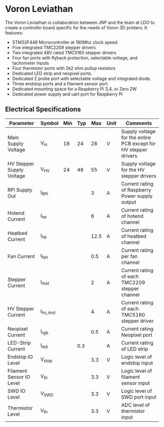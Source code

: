 # Voron Leviathan
The Voron Leviathan is collaboration between JNP and the team at LDO to create a controller board specific for the needs of Voron 3D printers. It features: 
- STM32F446 Microcontroller at 180Mhz clock speed.
- Five integrated TMC2209 stepper drivers 
- Two integrated 48V rated TMC5160 stepper drivers 
- Four fan ports with flyback protection, selectable voltage, and tachometer inputs
- Four thermistor ports with 2k2 ohm pullup resistors
- Dedicated LED strip and neopixel ports.
- Dedicated Z probe port with selectable voltage and integrated diode.
- Three endstop ports and a filament sensor port 
- Dedicated mounting space for a Raspberry Pi 3,4, or Zero 2W
- Dedicated power supply and uart port for Raspberry Pi

## Electrical Specifications
| Parameter                 | Symbol             |  Min  | Typ   | Max   | Unit | Comments |
| --------------            | ------------------ | ----- | ----- | ----- |----- | -------- |
| Main Supply Voltage       | V<sub>in</sub>     | 18    | 24    | 28    |  V   | Supply voltage for the entire PCB except for HV stepper drivers |
| HV Stepper Supply Voltage | V<sub>HV</sub>     | 24    | 48    | 55    |  V   | Supply voltage for the HV stepper drivers |
| RPi Supply Out            | I<sub>RPI</sub>    |       |       | 3     |  A   | Current rating of Raspberry Power supply output |
| Hotend Current            | I<sub>he</sub>     |       |       | 6     |  A   | Current rating of hotend channel |
| Heatbed Current           | I<sub>hb</sub>     |       |       | 12.5  |  A   | Current rating of heatbed channel |
| Fan Current               | I<sub>fan</sub>    |       |       | 0.5   |  A   | Current rating per fan channel |
| Stepper Current           | I<sub>mot</sub>    |       |       | 2     |  A   | Current rating of each TMC2209 stepper channel |
| HV Stepper Current        | I<sub>hv_mot</sub> |       |       | 4     |  A   | Current rating of each TMC5160 stepper driver |
| Neopixel Current          | I<sub>rgb</sub>    |       |       | 0.5   |  A   | Current rating Neopixel port |
| LED-Strip Current         | I<sub>led</sub>    |       | 0.3   |       |  A   | Current rating of LED strip |
| Endstop IO Level          | V<sub>stop</sub>   |       |       | 3.3   |  V   | Logic level of endstop input |
| Filament Sensor IO Level  | V<sub>fil</sub>    |       |       | 3.3   |  V   | Logic level of filament sensor input |
| SWD IO Level              | V<sub>SWD</sub>    |       |       | 3.3   |  V   | Logic level of SWD port input |
| Thermistor Level          | V<sub>th</sub>     |       |       | 3.3   |  V   | ADC level of thermistor input |